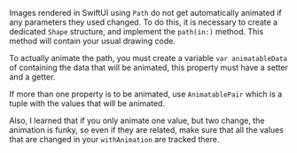 Images rendered in SwiftUI using `Path` do not get automatically animated if any
parameters they used changed.   To do this, it is necessary to create a
dedicated `Shape` structure, and implement the `path(in:)` method.   This method
will contain your usual drawing code.

To actually animate the path, you must create a variable `var animatableData` of
containing the data that will be animated, this property must have a setter and
a getter.

If more than one property is to be animated, use `AnimatablePair` which is a
tuple with the values that will be animated.

Also, I learned that if you only animate one value, but two change, the
animation is funky, so even if they are related, make sure that all the values
that are changed in your `withAnimation` are tracked there.
